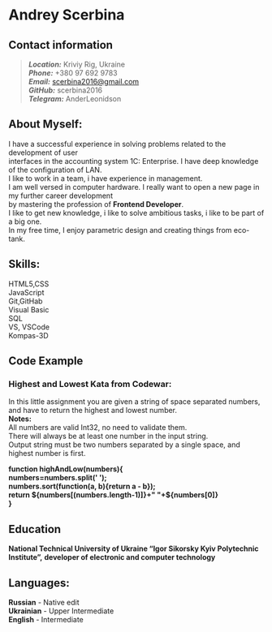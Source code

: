 #                           Andrey Scerbina 

## Contact information
> ***Location:*** Kriviy Rig, Ukraine <br>
> ***Phone:*** +380 97 692 9783 <br>
> ***Email:*** scerbina2016@gmail.com <br>
> ***GitHub:*** scerbina2016 <br>
> ***Telegram:*** AnderLeonidson <br>

## About Myself:

  I have a successful experience in solving problems related to the development of user <br>
interfaces in the accounting system 1C: Enterprise. I have deep knowledge of the configuration of LAN.<br>
I like to work in a team, i have experience in management.<br>
 I am well versed in computer hardware. I really want to open a new page in my further career development<br>
by mastering the profession of **Frontend Developer**.<br>
I like to get new knowledge, i like to solve ambitious tasks, i like to be part of a big one.<br>
In my free time, I enjoy parametric design and creating things from eco-tank.<br>

##  Skills:

HTML5,CSS <br>
JavaScript <br>
Git,GitHab <br>
Visual Basic <br>
SQL <br>
VS, VSCode <br>
Kompas-3D <br>



##  Code Example
### Highest and Lowest Kata from Codewar:
In this little assignment you are given a string of space separated numbers, and have to return the highest and lowest number.<br>
**Notes:**<br>
All numbers are valid Int32, no need to validate them.<br>
There will always be at least one number in the input string.<br>
Output string must be two numbers separated by a single space, and highest number is first.<br>

**function highAndLow(numbers){<br>
numbers=numbers.split(' ');<br>
numbers.sort(function(a, b){return a - b});<br>
  return ${numbers[(numbers.length-1)]}+" "+${numbers[0]} <br>
}**<br>


##  Education

**National Technical University of Ukraine “Igor Sikorsky Kyiv Polytechnic Institute”,** 
**developer of electronic and computer technology**


## Languages:
**Russian** - Native edit <br>
**Ukrainian** - Upper Intermediate <br> 
**English** - Intermediate <br>

